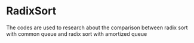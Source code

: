 # RadixSort
The codes are used to research about the comparison between radix sort with common queue and radix sort with amortized queue
